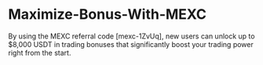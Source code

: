 # Maximize-Bonus-With-MEXC
By using the MEXC referral code [mexc-1ZvUq], new users can unlock up to $8,000 USDT in trading bonuses that significantly boost your trading power right from the start.
